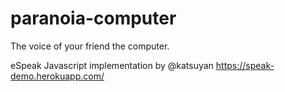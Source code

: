 # paranoia-computer
The voice of your friend the computer.

eSpeak Javascript implementation by @katsuyan
https://speak-demo.herokuapp.com/
